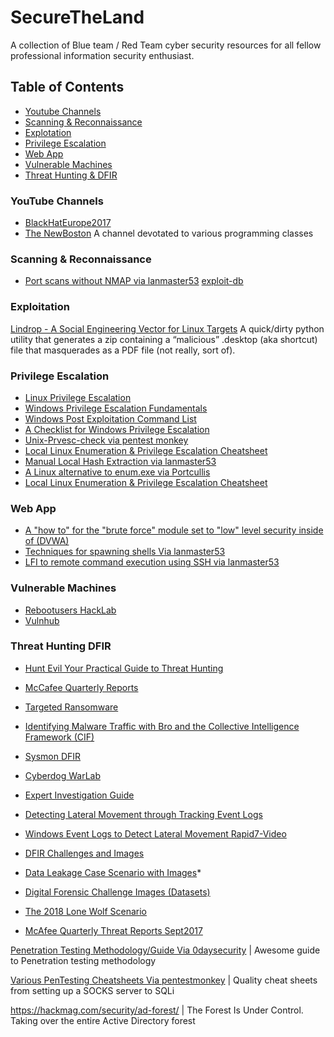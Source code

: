 # SecureTheLand

A collection of Blue team / Red Team cyber security resources for all fellow professional information security enthusiast.


## Table of Contents
 * [Youtube Channels](#youtube-channels)
 * [Scanning & Reconnaissance](#scanning-&-reconnaissance)
 * [Explotation](#exploitation)
 * [Privilege Escalation](#privilege-escalation)
 * [Web App](#web-app) 
 * [Vulnerable Machines](#vulnerable-machines)
 * [Threat Hunting & DFIR](#threat-hunting-dfir)

### YouTube Channels

* [BlackHatEurope2017](https://www.youtube.com/playlist?list=PLH15HpR5qRsXtpLirwYHPWyqcEFPbr-uB)
* [The NewBoston](https://www.youtube.com/user/thenewboston)
A channel devotated to various programming classes

### Scanning & Reconnaissance

* [Port scans without NMAP via lanmaster53](https://www.lanmaster53.com/2010/04/16/no-nmap-no-permissions-no-problem/)
[exploit-db](https://www.exploit-db.com/) 

### Exploitation

[Lindrop - A Social Engineering Vector for Linux Targets](https://www.obscurechannel.com/x42/lindrop.html)
A quick/dirty python utility that generates a zip containing a “malicious” .desktop (aka shortcut) file that masquerades as a PDF file (not really, sort of).

### Privilege Escalation

* [Linux Privilege Escalation](https://blog.g0tmi1k.com/2011/08/basic-linux-privilege-escalation)
* [Windows Privilege Escalation Fundamentals](http://www.fuzzysecurity.com/tutorials/16.html)
* [Windows Post Exploitation Command List](http://tim3warri0r.blogspot.com/)
* [A Checklist for Windows Privilege Escalation](https://github.com/netbiosX/Checklists/blob/master/Windows-Privilege-Escalation.md)
* [Unix-Prvesc-check via pentest monkey](http://pentestmonkey.net/tools/audit/unix-privesc-check)
* [Local Linux Enumeration & Privilege Escalation Cheatsheet](https://www.rebootuser.com/?p=1623)
* [Manual Local Hash Extraction via lanmaster53](https://www.lanmaster53.com/2013/05/24/manual-local-hash-extraction/)
* [A Linux alternative to enum.exe via Portcullis](https://labs.portcullis.co.uk/tools/enum4linux/)
* [Local Linux Enumeration & Privilege Escalation Cheatsheet](https://www.rebootuser.com/?p=1623)

### Web App

* [A "how to" for the "brute force" module set to "low" level security inside of (DVWA)](https://blog.g0tmi1k.com/dvwa/bruteforce-low/)
* [Techniques for spawning shells Via lanmaster53](https://www.lanmaster53.com/2011/05/7-linux-shells-using-built-in-tools/)
* [LFI to remote command execution using SSH via lanmaster53](https://www.lanmaster53.com/2011/05/09/local-file-inclusion-to-remote-command-execution-using-ssh/)


### Vulnerable Machines

* [Rebootusers HackLab](https://www.rebootuser.com/?page_id=1041)
* [Vulnhub](https://www.vulnhub.com/)

### Threat Hunting DFIR

* [Hunt Evil Your Practical Guide to Threat Hunting](https://sqrrl.com/media/Your-Practical-Guide-to-Threat-Hunting.pdf)
* [McCafee Quarterly Reports](https://www.mcafee.com/enterprise/en-us/assets/reports/rp-quarterly-threats-sept-2017.pdf)
* [Targeted Ransomware](https://www.mcafee.com/enterprise/en-us/assets/reports/rp-targeted-ransomware.pdf)
* [Identifying Malware Traffic with Bro and the Collective Intelligence Framework (CIF)](http://blog.opensecurityresearch.com/2014/03/identifying-malware-traffic-with-bro.html)
* [Sysmon DFIR](https://github.com/MHaggis/sysmon-dfir)
* [Cyberdog WarLab](https://cyberwardog.blogspot.com/)
* [Expert Investigation Guide](https://github.com/Foundstone/ExpertInvestigationGuides/tree/master/ThreatHunting)
* [Detecting Lateral Movement through Tracking Event Logs](https://blog.jpcert.or.jp/2017/06/1-ae0d.html)
* [Windows Event Logs to Detect Lateral Movement Rapid7-Video](https://www.rapid7.com/resources/using-windows-event-logs-to-detect-lateral-movement/)
* [DFIR Challenges and Images](https://www.dfir.training/tools/test-images-and-challenges)
* [Data Leakage Case Scenario with Images](https://www.cfreds.nist.gov/data_leakage_case/data-leakage-case.html)* 
* [Digital Forensic Challenge Images (Datasets)](https://www.ashemery.com/dfir.html)
* [The 2018 Lone Wolf Scenario](https://digitalcorpora.org/corpora/scenarios/2018-lone-wolf-scenario)

* [McAfee Quarterly Threat Reports Sept2017](https://www.mcafee.com/enterprise/en-us/assets/reports/rp-quarterly-threats-sept-2017.pdf)


[Penetration Testing Methodology/Guide Via 0daysecurity](http://www.0daysecurity.com/pentest.html) | Awesome guide to Penetration testing methodology

[Various PenTesting Cheatsheets Via pentestmonkey](http://pentestmonkey.net/category/cheat-sheet) | Quality cheat sheets from setting up a SOCKS server to SQLi


https://hackmag.com/security/ad-forest/ | The Forest Is Under Control. Taking over the entire Active Directory forest


